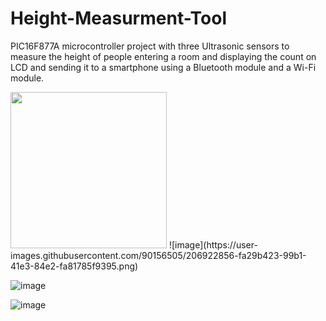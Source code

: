 # Height-Measurment-Tool
PIC16F877A microcontroller project with three Ultrasonic sensors to measure the height of people entering a room and displaying the count on LCD and sending it to a smartphone using a Bluetooth module and a Wi-Fi module.

<img src="https://user-images.githubusercontent.com/90156505/206922856-fa29b423-99b1-41e3-84e2-fa81785f9395.png" width="250" height="250" /> 
![image](https://user-images.githubusercontent.com/90156505/206922856-fa29b423-99b1-41e3-84e2-fa81785f9395.png)

![image](https://user-images.githubusercontent.com/90156505/206922407-982a8459-dcab-4a10-b92e-b0c9620b66c7.png)

![image](https://user-images.githubusercontent.com/90156505/206922502-f2a7f41f-1d34-4ecf-a0ce-4e8fde2de091.png)




